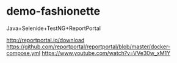 # demo-fashionette

Java+Selenide+TestNG+ReportPortal

http://reportportal.io/download
https://github.com/reportportal/reportportal/blob/master/docker-compose.yml
https://www.youtube.com/watch?v=VVe30w_xM1Y
